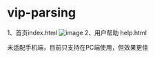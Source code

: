 # vip-parsing



1、首页index.html
![image](https://github.com/riley97/vip-parsing/blob/master/img/435ghjkg.png)
2、用户帮助 help.html


未适配手机端，目前只支持在PC端使用，但效果更佳
